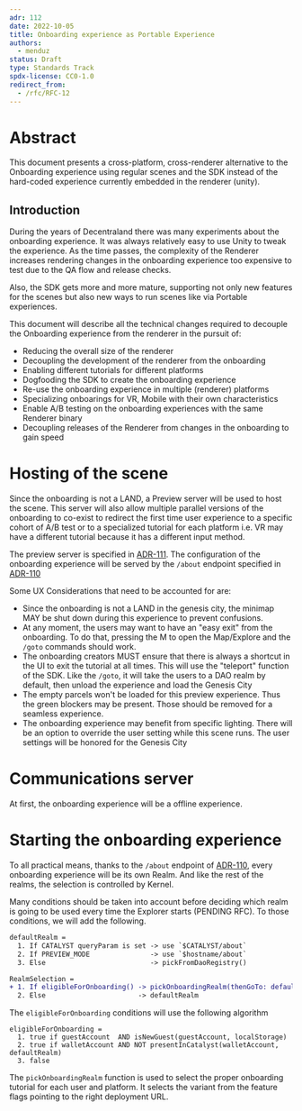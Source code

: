 ```yaml
---
adr: 112
date: 2022-10-05
title: Onboarding experience as Portable Experience
authors:
  - menduz
status: Draft
type: Standards Track
spdx-license: CC0-1.0
redirect_from:
  - /rfc/RFC-12
---
```


# Abstract

This document presents a cross-platform, cross-renderer alternative to the Onboarding experience using regular scenes and the SDK instead of the hard-coded experience currently embedded in the renderer (unity).

## Introduction

During the years of Decentraland there was many experiments about the onboarding experience. It was always relatively easy to use Unity to tweak the experience. As the time passes, the complexity of the Renderer increases rendering changes in the onboarding experience too expensive to test due to the QA flow and release checks.

Also, the SDK gets more and more mature, supporting not only new features for the scenes but also new ways to run scenes like via Portable experiences.

This document will describe all the technical changes required to decouple the Onboarding experience from the renderer in the pursuit of:
- Reducing the overall size of the renderer
- Decoupling the development of the renderer from the onboarding
- Enabling different tutorials for different platforms
- Dogfooding the SDK to create the onboarding experience
- Re-use the onboarding experience in multiple (renderer) platforms
- Specializing onboarings for VR, Mobile with their own characteristics
- Enable A/B testing on the onboarding experiences with the same Renderer binary
- Decoupling releases of the Renderer from changes in the onboarding to gain speed

# Hosting of the scene

Since the onboarding is not a LAND, a Preview server will be used to host the scene. This server will also allow multiple parallel versions of the onboarding to co-exist to redirect the first time user experience to a specific cohort of A/B test or to a specialized tutorial for each platform i.e. VR may have a different tutorial because it has a different input method.

The preview server is specified in [ADR-111](/adr/ADR-111). The configuration of the onboarding experience will be served by the `/about` endpoint specified in [ADR-110](/adr/ADR-110)

Some UX Considerations that need to be accounted for are:
- Since the onboarding is not a LAND in the genesis city, the minimap MAY be shut down during this experience to prevent confusions.
- At any moment, the users may want to have an "easy exit" from the onboarding. To do that, pressing the M to open the Map/Explore and the `/goto` commands should work.
- The onboarding creators MUST ensure that there is always a shortcut in the UI to exit the tutorial at all times. This will use the "teleport" function of the SDK. Like the `/goto`, it will take the users to a DAO realm by default, then unload the experience and load the Genesis City
- The empty parcels won't be loaded for this preview experience. Thus the green blockers may be present. Those should be removed for a seamless experience.
- The onboarding experience may benefit from specific lighting. There will be an option to override the user setting while this scene runs. The user settings will be honored for the Genesis City

# Communications server

At first, the onboarding experience will be a offline experience.

# Starting the onboarding experience

To all practical means, thanks to the `/about` endpoint of [ADR-110](/adr/ADR-110), every onboarding experience will be its own Realm. And like the rest of the realms, the selection is controlled by Kernel.

Many conditions should be taken into account before deciding which realm is going to be used every time the Explorer starts (PENDING RFC). To those conditions, we will add the following.

```diff
defaultRealm =
  1. If CATALYST queryParam is set -> use `$CATALYST/about`
  2. If PREVIEW_MODE               -> use `$hostname/about`
  3. Else                          -> pickFromDaoRegistry()

RealmSelection =
+ 1. If eligibleForOnboarding() -> pickOnboardingRealm(thenGoTo: defaultRealm)
  2. Else                       -> defaultRealm
```

The `eligibleForOnboarding` conditions will use the following algorithm

```
eligibleForOnboarding =
  1. true if guestAccount  AND isNewGuest(guestAccount, localStorage)
  2. true if walletAccount AND NOT presentInCatalyst(walletAccount, defaultRealm)
  3. false
```

The `pickOnboardingRealm` function is used to select the proper onboarding tutorial for each user and platform. It selects the variant from the feature flags pointing to the right deployment URL.